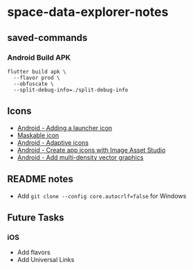 # space-data-explorer-notes

## saved-commands

### Android Build APK

```console
flutter build apk \
  --flavor prod \
  --obfuscate \
  --split-debug-info=./split-debug-info
```

## Icons

- [Android - Adding a launcher icon][]
- [Maskable icon][]
- [Android - Adaptive icons][]
- [Android - Create app icons with Image Asset Studio][]
- [Android - Add multi-density vector graphics][]


[Android - Adding a launcher icon]: https://docs.flutter.dev/deployment/android#adding-a-launcher-icon
[Maskable icon]: https://web.dev/maskable-icon/
[Android - Adaptive icons]: https://developer.android.com/develop/ui/views/launch/icon_design_adaptive
[Android - Create app icons with Image Asset Studio]: https://developer.android.com/studio/write/image-asset-studio
[Android - Add multi-density vector graphics]: https://developer.android.com/studio/write/vector-asset-studio

## README notes

- Add `git clone --config core.autocrlf=false` for Windows

## Future Tasks

### iOS

- Add flavors
- Add Universal Links
